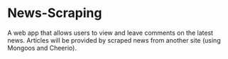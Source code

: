 # News-Scraping
A web app that allows users to view and leave comments on the latest news. Articles will be provided by scraped news from another site (using Mongoos and Cheerio).
